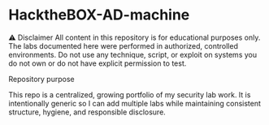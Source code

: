 # HacktheBOX-AD-machine
⚠️ Disclaimer
All content in this repository is for educational purposes only. The labs documented here were performed in authorized, controlled environments. Do not use any technique, script, or exploit on systems you do not own or do not have explicit permission to test.

Repository purpose

This repo is a centralized, growing portfolio of my security lab work. It is intentionally generic so I can add multiple labs  while maintaining consistent structure, hygiene, and responsible disclosure.
